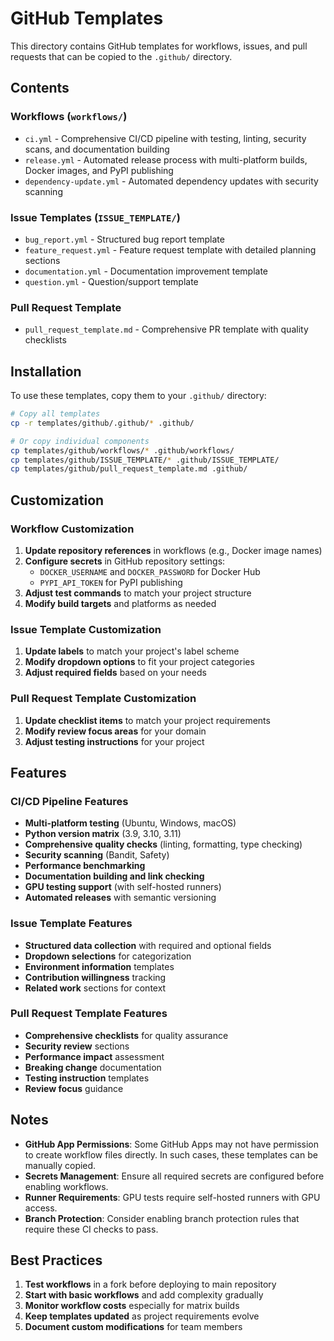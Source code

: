 # GitHub Templates

This directory contains GitHub templates for workflows, issues, and pull requests that can be copied to the `.github/` directory.

## Contents

### Workflows (`workflows/`)

- `ci.yml` - Comprehensive CI/CD pipeline with testing, linting, security scans, and documentation building
- `release.yml` - Automated release process with multi-platform builds, Docker images, and PyPI publishing
- `dependency-update.yml` - Automated dependency updates with security scanning

### Issue Templates (`ISSUE_TEMPLATE/`)

- `bug_report.yml` - Structured bug report template
- `feature_request.yml` - Feature request template with detailed planning sections
- `documentation.yml` - Documentation improvement template
- `question.yml` - Question/support template

### Pull Request Template

- `pull_request_template.md` - Comprehensive PR template with quality checklists

## Installation

To use these templates, copy them to your `.github/` directory:

```bash
# Copy all templates
cp -r templates/github/.github/* .github/

# Or copy individual components
cp templates/github/workflows/* .github/workflows/
cp templates/github/ISSUE_TEMPLATE/* .github/ISSUE_TEMPLATE/
cp templates/github/pull_request_template.md .github/
```

## Customization

### Workflow Customization

1. **Update repository references** in workflows (e.g., Docker image names)
2. **Configure secrets** in GitHub repository settings:
   - `DOCKER_USERNAME` and `DOCKER_PASSWORD` for Docker Hub
   - `PYPI_API_TOKEN` for PyPI publishing
3. **Adjust test commands** to match your project structure
4. **Modify build targets** and platforms as needed

### Issue Template Customization

1. **Update labels** to match your project's label scheme
2. **Modify dropdown options** to fit your project categories
3. **Adjust required fields** based on your needs

### Pull Request Template Customization

1. **Update checklist items** to match your project requirements
2. **Modify review focus areas** for your domain
3. **Adjust testing instructions** for your project

## Features

### CI/CD Pipeline Features

- **Multi-platform testing** (Ubuntu, Windows, macOS)
- **Python version matrix** (3.9, 3.10, 3.11)
- **Comprehensive quality checks** (linting, formatting, type checking)
- **Security scanning** (Bandit, Safety)
- **Performance benchmarking**
- **Documentation building and link checking**
- **GPU testing support** (with self-hosted runners)
- **Automated releases** with semantic versioning

### Issue Template Features

- **Structured data collection** with required and optional fields
- **Dropdown selections** for categorization
- **Environment information** templates
- **Contribution willingness** tracking
- **Related work** sections for context

### Pull Request Template Features

- **Comprehensive checklists** for quality assurance
- **Security review** sections
- **Performance impact** assessment
- **Breaking change** documentation
- **Testing instruction** templates
- **Review focus** guidance

## Notes

- **GitHub App Permissions**: Some GitHub Apps may not have permission to create workflow files directly. In such cases, these templates can be manually copied.
- **Secrets Management**: Ensure all required secrets are configured before enabling workflows.
- **Runner Requirements**: GPU tests require self-hosted runners with GPU access.
- **Branch Protection**: Consider enabling branch protection rules that require these CI checks to pass.

## Best Practices

1. **Test workflows** in a fork before deploying to main repository
2. **Start with basic workflows** and add complexity gradually
3. **Monitor workflow costs** especially for matrix builds
4. **Keep templates updated** as project requirements evolve
5. **Document custom modifications** for team members